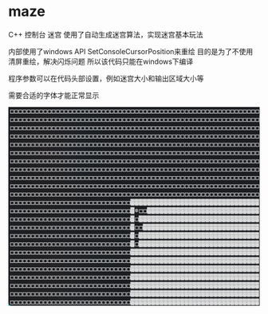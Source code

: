 # maze
C++ 控制台 迷宫  使用了自动生成迷宫算法，实现迷宫基本玩法

内部使用了windows API SetConsoleCursorPosition来重绘
目的是为了不使用清屏重绘，解决闪烁问题
所以该代码只能在windows下编译

程序参数可以在代码头部设置，例如迷宫大小和输出区域大小等

需要合适的字体才能正常显示


![游玩示例](play.gif)
